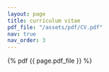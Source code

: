 ```yaml
---
layout: page
title: curriculum vitae
pdf_file: "/assets/pdf/CV.pdf"
nav: true
nav_order: 3
---
```


{% pdf {{ page.pdf_file }} %}